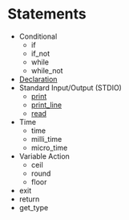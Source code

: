 # Statements

- Conditional
    - if
    - if_not
    - while
    - while_not
- [Declaration](declaration/)
- Standard Input/Output (STDIO)
    - [print](print)
    - [print_line](print_line)
    - [read](read)
- Time
    - time
    - milli_time
    - micro_time
- Variable Action
    - ceil
    - round
    - floor
- exit
- return
- get_type
